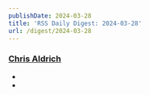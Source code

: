 ```yaml
---
publishDate: 2024-03-28
title: 'RSS Daily Digest: 2024-03-28'
url: /digest/2024-03-28
---
```


### [Chris Aldrich](https://boffosocko.com/)

  * [](https://boffosocko.com/2024/03/27/55822288/)
  * [](https://boffosocko.com/2024/03/27/remington-streamliner-type-sample/)
  
